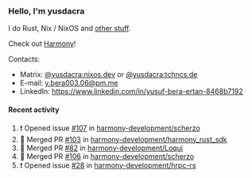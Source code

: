 ### Hello, I'm yusdacra

I do Rust, Nix / NixOS and [other stuff](https://yusdacra.gitlab.io/about).

Check out [Harmony](https://github.com/harmony-development)!

Contacts:
- Matrix: [@yusdacra:nixos.dev](https://matrix.to/#/@yusdacra:nixos.dev) or [@yusdacra:tchncs.de](https://matrix.to/#/@yusdacra:tchncs.de)
- E-mail: y.bera003.06@pm.me
- LinkedIn: https://www.linkedin.com/in/yusuf-bera-ertan-8468b7192

#### Recent activity

<!--START_SECTION:activity-->
1. ❗️ Opened issue [#107](https://github.com/harmony-development/scherzo/issues/107) in [harmony-development/scherzo](https://github.com/harmony-development/scherzo)
2. 🎉 Merged PR [#103](https://github.com/harmony-development/harmony_rust_sdk/pull/103) in [harmony-development/harmony_rust_sdk](https://github.com/harmony-development/harmony_rust_sdk)
3. 🎉 Merged PR [#82](https://github.com/harmony-development/Loqui/pull/82) in [harmony-development/Loqui](https://github.com/harmony-development/Loqui)
4. 🎉 Merged PR [#106](https://github.com/harmony-development/scherzo/pull/106) in [harmony-development/scherzo](https://github.com/harmony-development/scherzo)
5. ❗️ Opened issue [#28](https://github.com/harmony-development/hrpc-rs/issues/28) in [harmony-development/hrpc-rs](https://github.com/harmony-development/hrpc-rs)
<!--END_SECTION:activity-->
